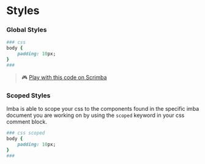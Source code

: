# Styles

### Global Styles

```ruby
### css
body {
    padding: 10px; 
}
###
```

> 🎮 [Play with this code on Scrimba](https://scrimba.com/c/cKpJRvTg)

### Scoped Styles

Imba is able to scope your css to the components found in the specific imba document you are working on by using the `scoped` keyword in your css comment block.

```ruby
### css scoped
body {
    padding: 10px;
}
###
```

